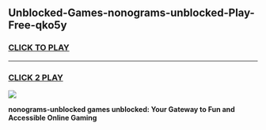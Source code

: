 
## Unblocked-Games-nonograms-unblocked-Play-Free-qko5y
<h3>
<a href="https://premium76.site?title=nonograms-unblocked&ref=12A">CLICK TO PLAY</a></h3>
<hr>

<h3>
<a href="https://premium76.site?title=nonograms-unblocked&ref=12A">CLICK 2 PLAY</a>
  
</h3>

<a href="https://premium76.site?title=nonograms-unblocked&ref=12A"><img src="https://clearcache.store/games.png"></a>


**nonograms-unblocked games unblocked: Your Gateway to Fun and Accessible Online Gaming**
